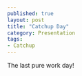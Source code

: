 ```yaml
---
published: true
layout: post
title: "Catchup Day"
category: Presentation
tags: 
- Catchup
---
```


The last pure work day!